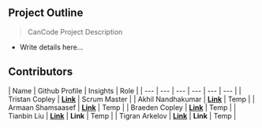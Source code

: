 ## Project Outline
> CanCode Project Description

- Write details here...

## Contributors

| Name | Github Profile | Insights | Role |
| --- | --- | --- | --- | --- | --- |
| Tristan Copley | **[Link](https://github.com/TristanCopley)** | Scrum Master |
| Akhil Nandhakumar | **[Link](https://github.com/AkhilNandhakumar)** | Temp |
| Armaan Shamsaasef | **[Link](https://github.com/xXAASXx)** | Temp |
| Braeden Copley | **[Link](https://github.com/boply)** | Temp |
| Tianbin Liu | **[Link](https://github.com/TianbinLiu)** | **Link** | Temp |
| Tigran Arkelov | **[Link](https://github.com/Tigran7)** | **Link** | Temp |